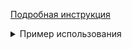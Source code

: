 
[Подробная инструкция](interfaces/cli.md)

<details markdown="1">
<summary>Пример использования</summary>
``` sh
$ ./yql -h # help
$ ./yql hahn <<< "select * from [home/yql/tutorial/users];" # запрос для выполнения на hahn через stdin
$ ./yql -i test.sql hahn # запрос из файла
$ ./yql # интерактивный режим
Welcome to YQL Console Client! Type help; for help.
> use hahn; select * from [home/yql/tutorial/users];
```
</details>